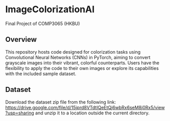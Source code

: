 # ImageColorizationAI
Final Project of COMP3065 (HKBU)

## Overview

This repository hosts code designed for colorization tasks using Convolutional Neural Networks (CNNs) in PyTorch, aiming to convert grayscale images into their vibrant, colorful counterparts. Users have the flexibility to apply the code to their own images or explore its capabilities with the included sample dataset.

## Dataset

Download the dataset zip file from the following link: https://drive.google.com/file/d/15jprd8VTdtIQeEtQj6wbRx6seM8j0Rx5/view?usp=sharing and unzip it to a location outside the current directory. 


